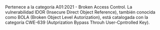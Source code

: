 Pertenece a la categoría A01:2021 - Broken Access Control. La vulnerabilidad IDOR (Insecure Direct Object Reference), también conocida como BOLA (Broken Object Level Autorization), está catalogada con la categoría CWE-639 (Autprization Bypass Throuh User-Cpntrolled Key).
